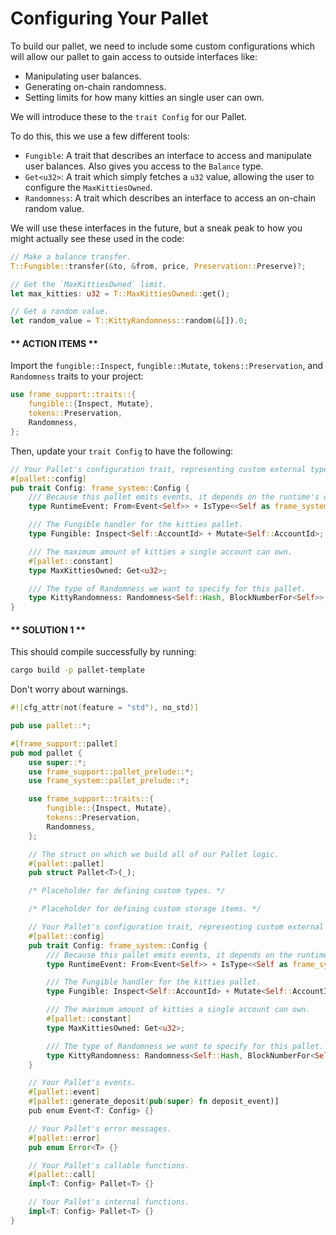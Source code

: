 # Configuring Your Pallet

To build our pallet, we need to include some custom configurations which will allow our pallet to gain access to outside interfaces like:

* Manipulating user balances.
* Generating on-chain randomness.
* Setting limits for how many kitties an single user can own.

We will introduce these to the `trait Config` for our Pallet.

To do this, this we use a few different tools:

* `Fungible`: A trait that describes an interface to access and manipulate user balances. Also gives you access to the `Balance` type.
* `Get<u32>`: A trait which simply fetches a `u32` value, allowing the user to configure the `MaxKittiesOwned`.
* `Randomness`: A trait which describes an interface to access an on-chain random value.

We will use these interfaces in the future, but a sneak peak to how you might actually see these used in the code:

```rust
// Make a balance transfer.
T::Fungible::transfer(&to, &from, price, Preservation::Preserve)?;

// Get the `MaxKittiesOwned` limit.
let max_kitties: u32 = T::MaxKittiesOwned::get();

// Get a random value.
let random_value = T::KittyRandomness::random(&[]).0;
```

<!-- slide:break -->

<!-- tabs:start -->

#### ** ACTION ITEMS **

Import the `fungible::Inspect`, `fungible::Mutate`, `tokens::Preservation`, and `Randomness` traits to your project:

```rust
use frame_support::traits::{
	fungible::{Inspect, Mutate},
	tokens::Preservation,
	Randomness,
};
```

Then, update your `trait Config` to have the following:

```rust
// Your Pallet's configuration trait, representing custom external types and interfaces.
#[pallet::config]
pub trait Config: frame_system::Config {
	/// Because this pallet emits events, it depends on the runtime's definition of an event.
	type RuntimeEvent: From<Event<Self>> + IsType<<Self as frame_system::Config>::RuntimeEvent>;

	/// The Fungible handler for the kitties pallet.
	type Fungible: Inspect<Self::AccountId> + Mutate<Self::AccountId>;

	/// The maximum amount of kitties a single account can own.
	#[pallet::constant]
	type MaxKittiesOwned: Get<u32>;

	/// The type of Randomness we want to specify for this pallet.
	type KittyRandomness: Randomness<Self::Hash, BlockNumberFor<Self>>;
}
```

#### ** SOLUTION 1 **

This should compile successfully by running:

```bash
cargo build -p pallet-template
```

Don't worry about warnings.

```rust
#![cfg_attr(not(feature = "std"), no_std)]

pub use pallet::*;

#[frame_support::pallet]
pub mod pallet {
	use super::*;
	use frame_support::pallet_prelude::*;
	use frame_system::pallet_prelude::*;

	use frame_support::traits::{
		fungible::{Inspect, Mutate},
		tokens::Preservation,
		Randomness,
	};

	// The struct on which we build all of our Pallet logic.
	#[pallet::pallet]
	pub struct Pallet<T>(_);

	/* Placeholder for defining custom types. */

	/* Placeholder for defining custom storage items. */

	// Your Pallet's configuration trait, representing custom external types and interfaces.
	#[pallet::config]
	pub trait Config: frame_system::Config {
		/// Because this pallet emits events, it depends on the runtime's definition of an event.
		type RuntimeEvent: From<Event<Self>> + IsType<<Self as frame_system::Config>::RuntimeEvent>;

		/// The Fungible handler for the kitties pallet.
		type Fungible: Inspect<Self::AccountId> + Mutate<Self::AccountId>;

		/// The maximum amount of kitties a single account can own.
		#[pallet::constant]
		type MaxKittiesOwned: Get<u32>;

		/// The type of Randomness we want to specify for this pallet.
		type KittyRandomness: Randomness<Self::Hash, BlockNumberFor<Self>>;
	}

	// Your Pallet's events.
	#[pallet::event]
	#[pallet::generate_deposit(pub(super) fn deposit_event)]
	pub enum Event<T: Config> {}

	// Your Pallet's error messages.
	#[pallet::error]
	pub enum Error<T> {}

	// Your Pallet's callable functions.
	#[pallet::call]
	impl<T: Config> Pallet<T> {}

	// Your Pallet's internal functions.
	impl<T: Config> Pallet<T> {}
}
```

<!-- tabs:end -->
